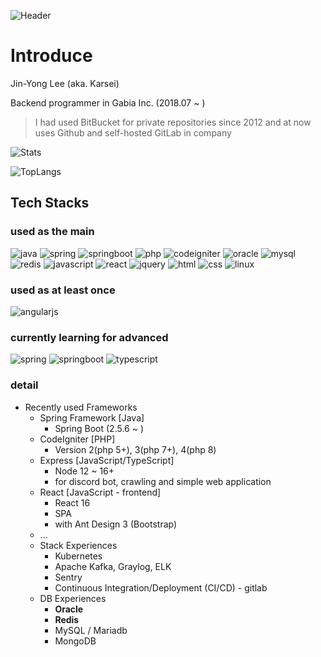![Header](https://capsule-render.vercel.app/api?type=waving&color=auto&height=300&section=header&text=Welcome!&fontSize=90&animation=fadeIn&fontAlignY=38&desc=Karsei%20Github%20Profile&descAlignY=51&descAlign=62)

# Introduce

Jin-Yong Lee (aka. Karsei)

Backend programmer in Gabia Inc. (2018.07 ~ )

> I had used BitBucket for private repositories since 2012 and at now uses Github and self-hosted GitLab in company

![Stats](https://github-readme-stats.vercel.app/api?username=karsei&show_icons=true&theme=tokyonight)

![TopLangs](https://github-readme-stats.vercel.app/api/top-langs/?username=karsei&layout=compact&hide=c%23)

## Tech Stacks

### used as the main

![java](https://img.shields.io/badge/Java-007396.svg?style=for-the-badge&logo=Java&logoColor=white) ![spring](https://img.shields.io/badge/Spring-6DB33F?style=for-the-badge&logo=Spring&logoColor=white) ![springboot](https://img.shields.io/badge/SpringBoot-6DB33F?style=for-the-badge&logo=SpringBoot&logoColor=white) ![php](https://img.shields.io/badge/PHP-777BB4?style=for-the-badge&logo=PHP&logoColor=white)  ![codeigniter](https://img.shields.io/badge/CodeIgniter-EF4223?style=for-the-badge&logo=CodeIgniter&logoColor=white) ![oracle](https://img.shields.io/badge/oracle-F80000?style=for-the-badge&logo=oracle&logoColor=white) ![mysql](https://img.shields.io/badge/mysql-4479A1?style=for-the-badge&logo=mysql&logoColor=white) ![redis](https://img.shields.io/badge/Redis-DC382D?style=for-the-badge&logo=Redis&logoColor=white) ![javascript](https://img.shields.io/badge/javascript-F7DF1E?style=for-the-badge&logo=javascript&logoColor=black) ![react](https://img.shields.io/badge/react-61DAFB?style=for-the-badge&logo=react&logoColor=black) ![jquery](https://img.shields.io/badge/jquery-0769AD?style=for-the-badge&logo=jquery&logoColor=white) ![html](https://img.shields.io/badge/html-E34F26?style=for-the-badge&logo=html5&logoColor=white) ![css](https://img.shields.io/badge/css-1572B6?style=for-the-badge&logo=css3&logoColor=white) ![linux](https://img.shields.io/badge/linux-FCC624?style=for-the-badge&logo=linux&logoColor=black)

### used as at least once

![angularjs](https://img.shields.io/badge/AngularJs-E23237?style=for-the-badge&logo=angularjs&logoColor=black)

### currently learning for advanced

![spring](https://img.shields.io/badge/Spring-6DB33F?style=for-the-badge&logo=Spring&logoColor=white) ![springboot](https://img.shields.io/badge/SpringBoot-6DB33F?style=for-the-badge&logo=SpringBoot&logoColor=white) ![typescript](https://img.shields.io/badge/TypeScript-3178C6?style=for-the-badge&logo=Typescript&logoColor=white)

### detail

* Recently used Frameworks
    + Spring Framework [Java]
      + Spring Boot (2.5.6 ~ )
    + CodeIgniter [PHP]
      + Version 2(php 5+), 3(php 7+), 4(php 8)
    + Express [JavaScript/TypeScript]
      + Node 12 ~ 16+
      + for discord bot, crawling and simple web application
    + React [JavaScript - frontend]
      + React 16
      + SPA
      + with Ant Design 3 (Bootstrap)
    + ...
  + Stack Experiences
    + Kubernetes
    + Apache Kafka, Graylog, ELK
    + Sentry
    + Continuous Integration/Deployment (CI/CD) - gitlab
  + DB Experiences
    + **Oracle**
    + **Redis**
    + MySQL / Mariadb
    + MongoDB

<!---
Karsei/Karsei is a ✨ special ✨ repository because its `README.md` (this file) appears on your GitHub profile.
You can click the Preview link to take a look at your changes.
--->
